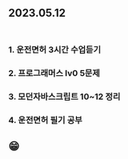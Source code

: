 ## 2023.05.12<br/><br/>

### 1. 운전면허 3시간 수업듣기

### 2. 프로그래머스 lv0 5문제
### 3. 모던자바스크립트 10~12 정리

### 4. 운전면허 필기 공부

## 😁
